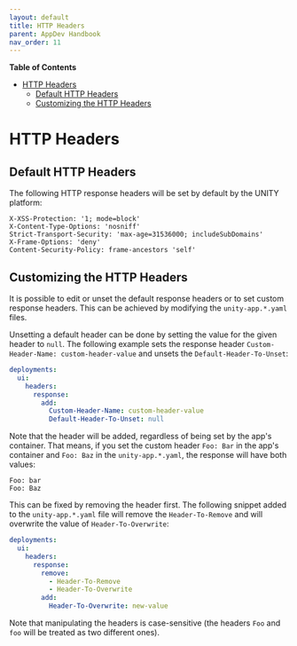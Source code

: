 ```yaml
---
layout: default
title: HTTP Headers
parent: AppDev Handbook
nav_order: 11
---
```


**Table of Contents**

<!-- START doctoc generated TOC please keep comment here to allow auto update -->
<!-- DON'T EDIT THIS SECTION, INSTEAD RE-RUN doctoc TO UPDATE -->

- [HTTP Headers](#http-headers)
  - [Default HTTP Headers](#default-http-headers)
  - [Customizing the HTTP Headers](#customizing-the-http-headers)

<!-- END doctoc generated TOC please keep comment here to allow auto update -->

# HTTP Headers

## Default HTTP Headers

The following HTTP response headers will be set by default by the UNITY platform:

```
X-XSS-Protection: '1; mode=block'
X-Content-Type-Options: 'nosniff'
Strict-Transport-Security: 'max-age=31536000; includeSubDomains'
X-Frame-Options: 'deny'
Content-Security-Policy: frame-ancestors 'self'
```

## Customizing the HTTP Headers

It is possible to edit or unset the default response headers or to set custom response headers.
This can be achieved by modifying the `unity-app.*.yaml` files.

Unsetting a default header can be done by setting the value for the given header to `null`.
The following example sets the response header `Custom-Header-Name: custom-header-value` and unsets the
`Default-Header-To-Unset`:

```yaml
deployments:
  ui:
    headers:
      response:
        add:
          Custom-Header-Name: custom-header-value
          Default-Header-To-Unset: null
```

Note that the header will be added, regardless of being set by the app's container.
That means, if you set the custom header `Foo: Bar` in the app's container and
`Foo: Baz` in the `unity-app.*.yaml`, the response will have both values:

```
Foo: bar
Foo: Baz
```

This can be fixed by removing the header first. The following snippet added to the `unity-app.*.yaml` file will remove
the `Header-To-Remove` and will overwrite the value of `Header-To-Overwrite`:

```yaml
deployments:
  ui:
    headers:
      response:
        remove:
          - Header-To-Remove
          - Header-To-Overwrite
        add:
          Header-To-Overwrite: new-value
```

Note that manipulating the headers is case-sensitive (the headers `Foo` and `foo` will be treated as two different ones).
